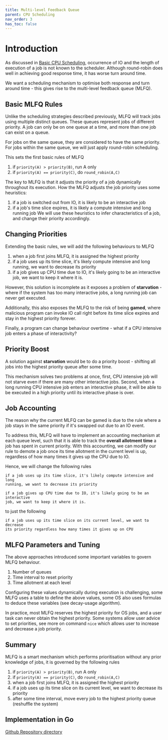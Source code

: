 ```yaml
---
title: Multi-level Feedback Queue
parent: CPU Scheduling
nav_order: 3
has_toc: false
---
```

# Introduction
As discussed in [Basic CPU Scheduling](https://isbobby.github.io/2-os/2-scheduling/2-scheduling_strategies.html), occurrence of IO and the length of execution of a job is not known to the scheduler. Although round-robin does well in achieving good response time, it has worse turn around time.

We want a scheduling mechanism to optimise both response and turn around time - this gives rise to the multi-level feedback queue (MLFQ).

## Basic MLFQ Rules
Unlike the scheduling strategies described previously, MLFQ will track jobs using multiple distinct queues. These queues represent jobs of different priority. A job can only be on one queue at a time, and more than one job can exist on a queue.

For jobs on the same queue, they are considered to have the same priority. For jobs within the same queue, we will just apply round-robin scheduling.

This sets the first basic rules of MLFQ
1. if `priority(A) > priority(B)`, run A only
2. if `priority(A) == priority(C)`, do `round_robin(A,C)`

The key to MLFQ is that it adjusts the priority of a job dynamically throughout its execution. How the MLFQ adjusts the job priority uses some heuristics:
1. if a job is switched out from IO, it is likely to be an interactive job
2. if a job's time slice expires, it is likely a compute intensive and long running job
We will use these heuristics to infer characteristics of a job, and change their priority accordingly.

## Changing Priorities
Extending the basic rules, we will add the following behaviours to MLFQ
1. when a job first joins MLFQ, it is assigned the highest priority
2. if a job uses up its time slice, it's likely compute intensive and long running, we want to decrease its priority
3. if a job gives up CPU time due to IO, it's likely going to be an interactive job, we want to keep it where it is.

However, this solution is incomplete as it exposes a problem of **starvation** - where if the system has too many interactive jobs, a long running job can never get executed.

Additionally, this also exposes the MLFQ to the risk of being **gamed**, where malicious program can invoke IO call right before its time slice expires and stay in the highest priority forever.

Finally, a program can change behaviour overtime - what if a CPU intensive job enters a phase of interactivity?
## Priority Boost
A solution against **starvation** would be to do a priority boost - shifting all jobs into the highest priority queue after some time.

This mechanism solves two problems at once, first, CPU intensive job will not starve even if there are many other interactive jobs. Second, when a long running CPU intensive job enters an interactive phase, it will be able to be executed in a high priority until its interactive phase is over.
## Job Accounting
The reason why the current MLFQ can be gamed is due to the rule where a job stays in the same priority if it's swapped out due to an IO event.

To address this, MLFQ will have to implement an accounting mechanism at each queue level, such that it is able to track the **overall allotment time** a job has spent in current priority. With this accounting, we can modify our rule to demote a job once its time allotment in the current level is up, regardless of how many times it gives up the CPU due to IO.

Hence, we will change the following rules
```
if a job uses up its time slice, it's likely compute intensive and long 
running, we want to decrease its priority

if a job gives up CPU time due to IO, it's likely going to be an interactive 
job, we want to keep it where it is.
```

to just the following
```
if a job uses up its time slice on its current level, we want to decrease 
its priority regardless how many times it gives up on CPU
```
## MLFQ Parameters and Tuning
The above approaches introduced some important variables to govern MLFQ behaviour.
1. Number of queues
2. Time interval to reset priority
3. Time allotment at each level

Configuring these values dynamically during execution is challenging, some MLFQ uses a table to define the above values, some OS also uses formulas to deduce these variables (see decay-usage algorithm).

In practice, most MLFQ reserves the highest priority for OS jobs, and a user task can never obtain the highest priority. Some systems allow user advice to set priorities, see more on command `nice` which allows user to increase and decrease a job priority.

## Summary
MLFQ is a smart mechanism which performs prioritisation without any prior knowledge of jobs, it is governed by the following rules

1. if `priority(A) > priority(B)`, run A only
2. if `priority(A) == priority(C)`, do `round_robin(A,C)`
3. when a job first joins MLFQ, it is assigned the highest priority
4. if a job uses up its time slice on its current level, we want to decrease its priority
5. after some time interval, move every job to the highest priority queue (reshuffle the system)

## Implementation in Go
[Github Repository directory](https://github.com/isbobby/system-programming/tree/main/go/os/scheduling/mlfq)


